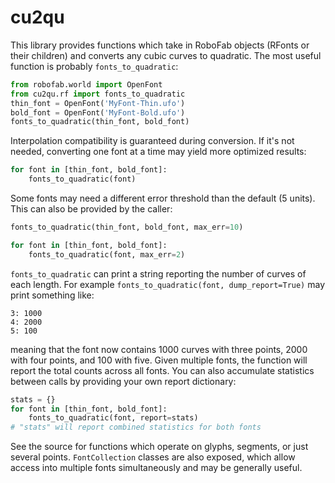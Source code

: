 # cu2qu

This library provides functions which take in RoboFab objects (RFonts or their
children) and converts any cubic curves to quadratic. The most useful function
is probably `fonts_to_quadratic`:

```python
from robofab.world import OpenFont
from cu2qu.rf import fonts_to_quadratic
thin_font = OpenFont('MyFont-Thin.ufo')
bold_font = OpenFont('MyFont-Bold.ufo')
fonts_to_quadratic(thin_font, bold_font)
```

Interpolation compatibility is guaranteed during conversion. If it's not
needed, converting one font at a time may yield more optimized results:

```python
for font in [thin_font, bold_font]:
    fonts_to_quadratic(font)
```

Some fonts may need a different error threshold than the default (5 units). This
can also be provided by the caller:

```python
fonts_to_quadratic(thin_font, bold_font, max_err=10)
```

```python
for font in [thin_font, bold_font]:
    fonts_to_quadratic(font, max_err=2)
```

`fonts_to_quadratic` can print a string reporting the number of curves of each
length. For example `fonts_to_quadratic(font, dump_report=True)` may print
something like:

```
3: 1000
4: 2000
5: 100
```

meaning that the font now contains 1000 curves with three points, 2000 with four
points, and 100 with five. Given multiple fonts, the function will report the
total counts across all fonts. You can also accumulate statistics between calls
by providing your own report dictionary:

```python
stats = {}
for font in [thin_font, bold_font]:
    fonts_to_quadratic(font, report=stats)
# "stats" will report combined statistics for both fonts
```

See the source for functions which operate on glyphs, segments, or just several
points. `FontCollection` classes are also exposed, which allow access into
multiple fonts simultaneously and may be generally useful.
